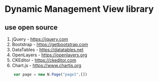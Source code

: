 # Dynamic Management View library

## use open source

1. jQuery - https://jquery.com
1. Bootstrap - https://getbootstrap.com
1. DataTables - https://datatables.net
1. OpenLayers - https://openlayers.org
1. CKEditor - https://ckeditor.com
1. Chart.js - https://www.chartjs.org

```javascript
    var page = new N.Page("page1",[])
```